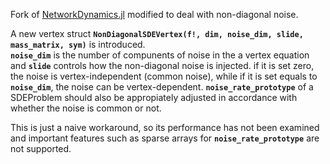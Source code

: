 Fork of [NetworkDynamics.jl](https://github.com/PIK-ICoNe/NetworkDynamics.jl) modified to deal with non-diagonal noise.

A new vertex struct **`NonDiagonalSDEVertex(f!, dim, noise_dim, slide, mass_matrix, sym)`** is introduced.  
**`noise_dim`** is the number of compunents of noise in the a vertex equation and **`slide`** controls how the non-diagonal noise is injected. if it is set zero, the noise is vertex-independent (common noise), while if it is set equals to **`noise_dim`**, the noise can be vertex-dependent. **`noise_rate_prototype`** of a SDEProblem should also be appropiately adjusted in accordance with whether the noise is common or not. 

This is just a naive workaround, so its performance has not been examined and important features such as sparse arrays for **`noise_rate_prototype`** are not supported. 
